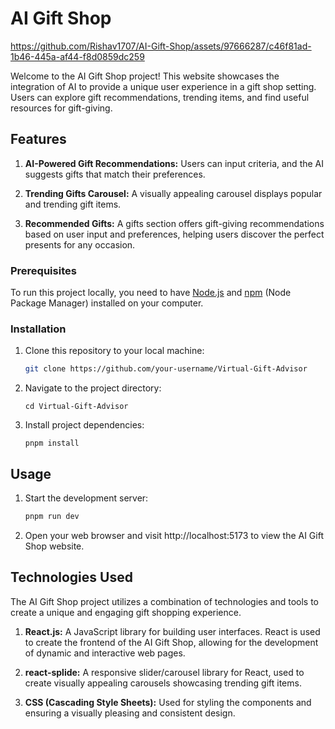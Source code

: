 # AI Gift Shop

https://github.com/Rishav1707/AI-Gift-Shop/assets/97666287/c46f81ad-1b46-445a-af44-f8d0859dc259

Welcome to the AI Gift Shop project! This website showcases the integration of AI to provide a unique user experience in a gift shop setting. Users can explore gift recommendations, trending items, and find useful resources for gift-giving.

## Features

1. **AI-Powered Gift Recommendations:** Users can input criteria, and the AI suggests gifts that match their preferences.

2. **Trending Gifts Carousel:** A visually appealing carousel displays popular and trending gift items.

3. **Recommended Gifts:** A gifts section offers gift-giving recommendations based on user input and preferences, helping users discover the perfect presents for any occasion.

### Prerequisites

To run this project locally, you need to have [Node.js](https://nodejs.org/) and [npm](https://www.npmjs.com/) (Node Package Manager) installed on your computer.

### Installation

1. Clone this repository to your local machine:

   ```bash
   git clone https://github.com/your-username/Virtual-Gift-Advisor
   ```   
2. Navigate to the project directory:
   ```
   cd Virtual-Gift-Advisor
   ```
3. Install project dependencies:
   ```
   pnpm install
   ```

## Usage

1. Start the development server:
   ```bash
   pnpm run dev
   ```

2. Open your web browser and visit http://localhost:5173 to view the AI Gift Shop website.

## Technologies Used

The AI Gift Shop project utilizes a combination of technologies and tools to create a unique and engaging gift shopping experience.

1. **React.js:** A JavaScript library for building user interfaces. React is used to create the frontend of the AI Gift Shop, allowing for the development of dynamic and interactive web pages.

2. **react-splide:** A responsive slider/carousel library for React, used to create visually appealing carousels showcasing trending gift items.

3. **CSS (Cascading Style Sheets):** Used for styling the components and ensuring a visually pleasing and consistent design.

